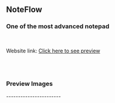 <h2>NoteFlow</h2>
<h3>One of the most advanced notepad</h3>

<br>

<p>Website link: <a href="https://prathameshvattamwar.github.io/noteflow">Click here to see preview</a></p>

<br>
<br>

<h3>Preview Images</h3>
<p>-----------------------</p>
<br>
<img src=""/>
<br>
<img src=""/>
<br>
<img src=""/>
